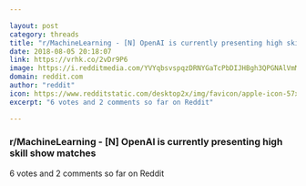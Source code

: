 ```yaml
---

layout: post
category: threads
title: "r/MachineLearning - [N] OpenAI is currently presenting high skill show matches"
date: 2018-08-05 20:18:07
link: https://vrhk.co/2vDr9P6
image: https://i.redditmedia.com/YVYqbsvspqzDRNYGaTcPbDIJHBgh3QPGNAlVmMHZ100.jpg?s=fa31b7c974abf042b6cdeec12323847a
domain: reddit.com
author: "reddit"
icon: https://www.redditstatic.com/desktop2x/img/favicon/apple-icon-57x57.png
excerpt: "6 votes and 2 comments so far on Reddit"

---
```


### r/MachineLearning - [N] OpenAI is currently presenting high skill show matches

6 votes and 2 comments so far on Reddit